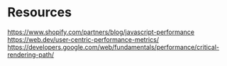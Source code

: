 # Resources

https://www.shopify.com/partners/blog/javascript-performance
https://web.dev/user-centric-performance-metrics/
https://developers.google.com/web/fundamentals/performance/critical-rendering-path/